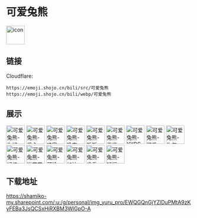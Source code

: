 # 可爱兔熊
<img src="https://emoji.shojo.cn/bili/src/可爱兔熊/icon.png" width="50" height="50" alt="icon">

## 链接
Cloudflare:
```
https://emoji.shojo.cn/bili/src/可爱兔熊
https://emoji.shojo.cn/bili/webp/可爱兔熊
```
## 展示
<img src="https://emoji.shojo.cn/bili/src/可爱兔熊/可爱兔熊-你好.png" width="50" height="50" alt="可爱兔熊-你好">
<img src="https://emoji.shojo.cn/bili/src/可爱兔熊/可爱兔熊-爱心.png" width="50" height="50" alt="可爱兔熊-爱心">
<img src="https://emoji.shojo.cn/bili/src/可爱兔熊/可爱兔熊-哇塞.png" width="50" height="50" alt="可爱兔熊-哇塞">
<img src="https://emoji.shojo.cn/bili/src/可爱兔熊/可爱兔熊-晚安.png" width="50" height="50" alt="可爱兔熊-晚安">
<img src="https://emoji.shojo.cn/bili/src/可爱兔熊/可爱兔熊-饭饭.png" width="50" height="50" alt="可爱兔熊-饭饭">
<img src="https://emoji.shojo.cn/bili/src/可爱兔熊/可爱兔熊-无语.png" width="50" height="50" alt="可爱兔熊-无语">
<img src="https://emoji.shojo.cn/bili/src/可爱兔熊/可爱兔熊-YYDS.png" width="50" height="50" alt="可爱兔熊-YYDS">
<img src="https://emoji.shojo.cn/bili/src/可爱兔熊/可爱兔熊-可爱.png" width="50" height="50" alt="可爱兔熊-可爱">
<img src="https://emoji.shojo.cn/bili/src/可爱兔熊/可爱兔熊-生气.png" width="50" height="50" alt="可爱兔熊-生气">
<img src="https://emoji.shojo.cn/bili/src/可爱兔熊/可爱兔熊-好棒.png" width="50" height="50" alt="可爱兔熊-好棒">
<img src="https://emoji.shojo.cn/bili/src/可爱兔熊/可爱兔熊-送花花.png" width="50" height="50" alt="可爱兔熊-送花花">
<img src="https://emoji.shojo.cn/bili/src/可爱兔熊/可爱兔熊-可怜.png" width="50" height="50" alt="可爱兔熊-可怜">
<img src="https://emoji.shojo.cn/bili/src/可爱兔熊/可爱兔熊-加油.png" width="50" height="50" alt="可爱兔熊-加油">
<img src="https://emoji.shojo.cn/bili/src/可爱兔熊/可爱兔熊-偷看.png" width="50" height="50" alt="可爱兔熊-偷看">
<img src="https://emoji.shojo.cn/bili/src/可爱兔熊/可爱兔熊-疑问.png" width="50" height="50" alt="可爱兔熊-疑问">

## 下载地址

https://shamiko-my.sharepoint.com/:u:/g/personal/img_yuru_pro/EWQGQnGjYZlDuPMtA9zKyFEBa3JsQCSxHiRXBM3WlGpO-A